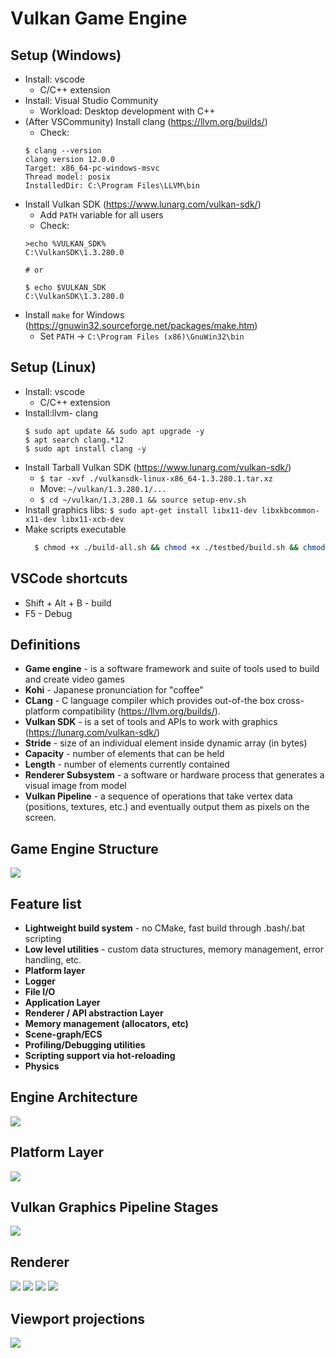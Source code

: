 # Vulkan Game Engine

## Setup (Windows)
- Install: vscode
    - C/C++ extension
- Install: Visual Studio Community
    - Workload: Desktop development with C++
- (After VSCommunity) Install clang (https://llvm.org/builds/)
    - Check:
    ```
    $ clang --version
    clang version 12.0.0
    Target: x86_64-pc-windows-msvc
    Thread model: posix
    InstalledDir: C:\Program Files\LLVM\bin
    ```
- Install Vulkan SDK (https://www.lunarg.com/vulkan-sdk/)
    - Add `PATH` variable for all users
    - Check:
    ```
    >echo %VULKAN_SDK%                                                                                       C:\VulkanSDK\1.3.280.0 

    # or
    
    $ echo $VULKAN_SDK
    C:\VulkanSDK\1.3.280.0
    ```
- Install `make` for Windows (https://gnuwin32.sourceforge.net/packages/make.htm)
  - Set `PATH` -> `C:\Program Files (x86)\GnuWin32\bin`

## Setup (Linux)
- Install: vscode
    - C/C++ extension
- Install:llvm- clang
  ```
  $ sudo apt update && sudo apt upgrade -y
  $ apt search clang.*12
  $ sudo apt install clang -y
  ```
- Install Tarball Vulkan SDK (https://www.lunarg.com/vulkan-sdk/)
  - `$ tar -xvf ./vulkansdk-linux-x86_64-1.3.280.1.tar.xz`
  - Move: `~/vulkan/1.3.280.1/...`
  - `$ cd ~/vulkan/1.3.280.1 && source setup-env.sh`
- Install graphics libs: `$ sudo apt-get install libx11-dev libxkbcommon-x11-dev libx11-xcb-dev`
- Make scripts executable 
  ```sh
    $ chmod +x ./build-all.sh && chmod +x ./testbed/build.sh && chmod +x ./engine/build.sh
  ```

## VSCode shortcuts
- Shift + Alt + B - build
- F5 - Debug

## Definitions
- **Game engine** - is a software framework and suite of tools used to build and create video games
- **Kohi** - Japanese pronunciation for "coffee" 
- **CLang** - C language compiler which provides out-of-the box cross-platform compatibility (https://llvm.org/builds/).
- **Vulkan SDK** - is a set of tools and APIs to work with graphics (https://lunarg.com/vulkan-sdk/)
- **Stride** - size of an individual element inside dynamic array (in bytes)
- **Capacity** - number of elements that can be held
- **Length** - number of elements currently contained
- **Renderer Subsystem** - a software or hardware process that generates a visual image from model
- **Vulkan Pipeline** - a sequence of operations that take vertex data (positions, textures, etc.) and eventually output them as pixels on the screen.

## Game Engine Structure
![](./forReadme/GEStructure.png)

## Feature list
- **Lightweight build system** - no CMake, fast build through .bash/.bat scripting
- **Low level utilities** - custom data structures, memory management, error handling, etc.
- **Platform layer**
- **Logger**
- **File I/O**
- **Application Layer**
- **Renderer / API abstraction Layer**
- **Memory management (allocators, etc)**
- **Scene-graph/ECS**
- **Profiling/Debugging utilities**
- **Scripting support via hot-reloading**
- **Physics**

## Engine Architecture
![](./forReadme/EngineArchitecture.png)

## Platform Layer
![](./forReadme/PlatformLayer.png)

## Vulkan Graphics Pipeline Stages
![](./forReadme/VulkanGraphicsPipelineStages.png)

## Renderer
![](./forReadme/MultiphaseApproach.png)
![](./forReadme/WhyVulkan.png)
![](./forReadme/VulkanOverview.png)
![](./forReadme/VulkanDrawbacks.png)

## Viewport projections
![](./forReadme/ViewProjections.PNG)
